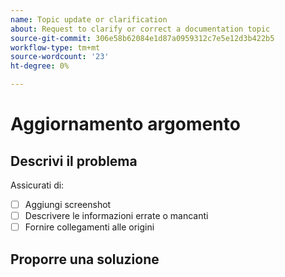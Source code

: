 ```yaml
---
name: Topic update or clarification
about: Request to clarify or correct a documentation topic
source-git-commit: 306e58b62084e1d87a0959312c7e5e12d3b422b5
workflow-type: tm+mt
source-wordcount: '23'
ht-degree: 0%

---
```



# Aggiornamento argomento

<!-- Add link to topic. -->

## Descrivi il problema

<!-- (REQUIRED) Describe the missing or incorrect content. What needs clarification? What needs a correction? Provide as much detail and resources as you can. -->

Assicurati di:

- [ ] Aggiungi screenshot
- [ ] Descrivere le informazioni errate o mancanti
- [ ] Fornire collegamenti alle origini

## Proporre una soluzione

<!-- (OPTIONAL) Describe your solution for this issue. -->

<!-- Thank you for taking the time to report the issue. -->
